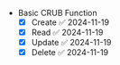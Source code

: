 - Basic CRUB Function
	- [x] Create ✅ 2024-11-19
	- [x] Read ✅ 2024-11-19
	- [x] Update ✅ 2024-11-19
	- [x] Delete ✅ 2024-11-19